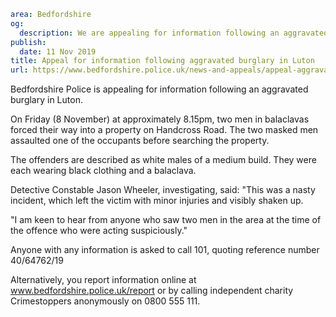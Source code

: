 ```yaml
area: Bedfordshire
og:
  description: We are appealing for information following an aggravated burglary in Luton.
publish:
  date: 11 Nov 2019
title: Appeal for information following aggravated burglary in Luton
url: https://www.bedfordshire.police.uk/news-and-appeals/appeal-aggravated-burglary-nov19
```

Bedfordshire Police is appealing for information following an aggravated burglary in Luton.

On Friday (8 November) at approximately 8.15pm, two men in balaclavas forced their way into a property on Handcross Road. The two masked men assaulted one of the occupants before searching the property.

The offenders are described as white males of a medium build. They were each wearing black clothing and a balaclava.

Detective Constable Jason Wheeler, investigating, said: "This was a nasty incident, which left the victim with minor injuries and visibly shaken up.

"I am keen to hear from anyone who saw two men in the area at the time of the offence who were acting suspiciously."

Anyone with any information is asked to call 101, quoting reference number 40/64762/19

Alternatively, you report information online at www.bedfordshire.police.uk/report or by calling independent charity Crimestoppers anonymously on 0800 555 111.
